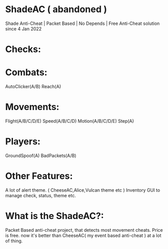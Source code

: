 # ShadeAC ( abandoned )
Shade Anti-Cheat | Packet Based | No Depends | Free Anti-Cheat solution since 4 Jan 2022

# Checks:
# Combats:
AutoClicker(A/B)
Reach(A)
# Movements:
Flight(A/B/C/D/E)
Speed(A/B/C/D)
Motion(A/B/C/D/E)
Step(A)
# Players:
GroundSpoof(A)
BadPackets(A/B)

# Other Features:
A lot of alert theme. ( CheeseAC,Alice,Vulcan theme etc )
Inventory GUI to manage check, status, theme etc.

# What is the ShadeAC?:
Packet Based anti-cheat project, that detects most movement cheats.
Price is free. now it's better than CheeseAC( my event based anti-cheat ) at a lot of thing.
